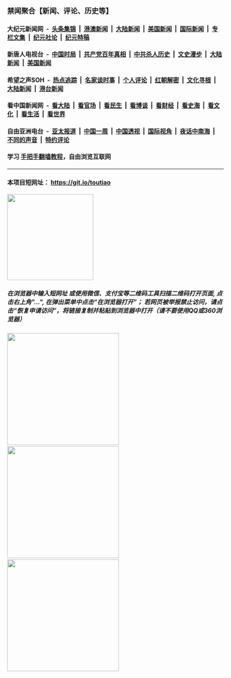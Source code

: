### 禁闻聚合【新闻、评论、历史等】

#### 大纪元新闻网 &nbsp;-&nbsp; [头条集锦](indexes/E头条集锦.md?t=02061802) &nbsp;|&nbsp; [港澳新闻](indexes/E港澳新闻.md?t=02061802)  &nbsp;|&nbsp; [大陆新闻](indexes/E大陆新闻.md?t=02061802) &nbsp;|&nbsp; [美国新闻](indexes/E美国新闻.md?t=02061802) &nbsp;|&nbsp; [国际新闻](indexes/E国际新闻.md?t=02061802) &nbsp;|&nbsp; [专栏文集](indexes/E专栏文集.md?t=02061802) &nbsp;|&nbsp; [纪元社论](indexes/E纪元社论.md?t=02061802) &nbsp;|&nbsp; [纪元特稿](indexes/E纪元特稿.md?t=02061802) 

#### 新唐人电视台 &nbsp;-&nbsp; [中国时局](indexes/N中国时局.md?t=02061802) &nbsp;|&nbsp; [共产党百年真相](indexes/N共产党百年真相.md?t=02061802) &nbsp;|&nbsp; [中共杀人历史](indexes/N中共杀人历史.md?t=02061802) &nbsp;|&nbsp; [文史漫步](indexes/N文史漫步.md?t=02061802) &nbsp;|&nbsp; [大陆新闻](indexes/N大陆新闻.md?t=02061802) &nbsp;|&nbsp; [美国新闻](indexes/N美国新闻.md?t=02061802)

#### 希望之声SOH &nbsp;-&nbsp; [热点追踪](indexes/H热点追踪.md?t=02061802) &nbsp;|&nbsp; [名家谈时事](indexes/H名家谈时事.md?t=02061802) &nbsp;|&nbsp; [个人评论](indexes/H个人评论.md?t=02061802)  &nbsp;|&nbsp; [红朝解密](indexes/H红朝解密.md?t=02061802) &nbsp;|&nbsp; [文化寻根](indexes/H文化寻根.md?t=02061802) &nbsp;|&nbsp; [大陆新闻](indexes/H大陆新闻.md?t=02061802) &nbsp;|&nbsp; [港台新闻](indexes/H港台新闻.md?t=02061802)

#### 看中国新闻网 &nbsp;-&nbsp; [看大陆](indexes/S看大陆.md?t=02061802) &nbsp;|&nbsp; [看官场](indexes/S看官场.md?t=02061802) &nbsp;|&nbsp; [看民生](indexes/S看民生.md?t=02061802)  &nbsp;|&nbsp; [看博谈](indexes/S看博谈.md?t=02061802) &nbsp;|&nbsp; [看财经](indexes/S看财经.md?t=02061802) &nbsp;|&nbsp; [看史海](indexes/S看史海.md?t=02061802) &nbsp;|&nbsp; [看文化](indexes/S看文化.md?t=02061802) &nbsp;|&nbsp; [看生活](indexes/S看生活.md?t=02061802) &nbsp;|&nbsp; [看世界](indexes/S看世界.md?t=02061802)

#### 自由亚洲电台 &nbsp;-&nbsp; [亚太报道](indexes/R亚太报道.md?t=02061802) &nbsp;|&nbsp; [中国一周](indexes/R中国一周.md?t=02061802) &nbsp;|&nbsp; [中国透视](indexes/R中国透视.md?t=02061802)  &nbsp;|&nbsp; [国际视角](indexes/R国际视角.md?t=02061802) &nbsp;|&nbsp; [夜话中南海](indexes/R夜话中南海.md?t=02061802) &nbsp;|&nbsp; [不同的声音](indexes/R不同的声音.md?t=02061802) &nbsp;|&nbsp; [特约评论](indexes/R特约评论.md?t=02061802)

#### 学习 [手把手翻墙教程](https://github.com/gfw-breaker/guides/wiki)，自由浏览互联网

----

#### 本项目短网址： https://git.io/toutiao
<img src="https://raw.githubusercontent.com/gfw-breaker/banned-news/master/scripts/img/qr.png" width="200px"/>  

##### 在浏览器中输入短网址 或使用微信、支付宝等二维码工具扫描二维码打开页面, 点击右上角"...", 在弹出菜单中点击“在浏览器打开”； 若网页被举报禁止访问，请点击“恢复申请访问”，将链接复制并粘贴到浏览器中打开（请不要使用QQ或360浏览器）

<img src="https://raw.githubusercontent.com/gfw-breaker/banned-news/master/scripts/img/1.png" width="260px"/> &nbsp; <img src="https://raw.githubusercontent.com/gfw-breaker/banned-news/master/scripts/img/2.png" width="260px"/> &nbsp; <img src="https://raw.githubusercontent.com/gfw-breaker/banned-news/master/scripts/img/3.png" width="260px"/>
